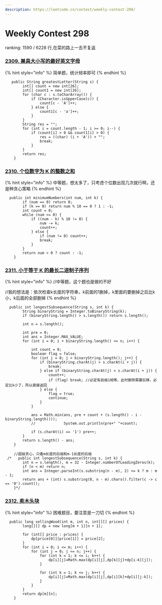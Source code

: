 ```yaml
---
description: https://leetcode.cn/contest/weekly-contest-298/
---
```


# Weekly Contest 298

ranking: 1590 / 6228 行,在菜的路上一去不复返



### [**2309. 兼具大小写的最好英文字母**](https://leetcode.cn/problems/greatest-english-letter-in-upper-and-lower-case/)

{% hint style="info" %}
简单题，统计频率即可
{% endhint %}

```
   public String greatestLetter(String s) {
        int[] count = new int[26];
        int[] count1 = new int[26];
        for (char c : s.toCharArray()) {
            if (Character.isUpperCase(c)) {
                count[c - 'A']++;
            } else {
                count1[c - 'a']++;
            }
        }
        String res = "";
        for (int i = count.length - 1; i >= 0; i--) {
            if (count[i] > 0 && count1[i] > 0) {
                res = ((char) (i + 'A')) + "";
                break;
            }
        }
        return res;
    }
```



### [**2310. 个位数字为 K 的整数之和**](https://leetcode.cn/problems/sum-of-numbers-with-units-digit-k/)

{% hint style="info" %}
中等题，想太多了，只考虑个位数出现几次就行啊，还是种贪心策略
{% endhint %}

```
  public int minimumNumbers(int num, int k) {
        if (num == 0) return 0;
        if (k == 0) return num % 10 == 0 ? 1 : -1;
        int count = 0;
        while (num >= 0) {
            if ((num - k) % 10 != 0) {
                num -= k;
                count++;
            } else {
                if (num != 0) count++;
                break;
            }
        }
        return num > 0 ? count : -1;
    }
```



### [**2311. 小于等于 K 的最长二进制子序列**](https://leetcode.cn/problems/longest-binary-subsequence-less-than-or-equal-to-k/)

{% hint style="info" %}
//中等题，这个题也是做的不好

&#x20;//我的想法是：依次检查k长度的字符串，k前面的1删掉，k里面的要删掉之后比k小，k后面的全部删掉
{% endhint %}

```
  public int longestSubsequence(String s, int k) {
        String binaryString = Integer.toBinaryString(k);
        if (binaryString.length() > s.length()) return s.length();

        int n = s.length();

        int pre = 0;
        int ans = Integer.MAX_VALUE;
        for (int i = 0; i + binaryString.length() <= n; i++) {

            int count = 0;
            boolean flag = false;
            for (int j = 0; j < binaryString.length(); j++) {
                if (binaryString.charAt(j) > s.charAt(i + j)) {
                    break;
                } else if (binaryString.charAt(j) < s.charAt(i + j)) {
                    count++;
                    if (flag) break; //必定有前缀1相等，此时删除需要后移，必定比k小了，所以直接返回
                } else {
                    flag = true;
                    continue;
                }
            }

            ans = Math.min(ans, pre + count + (s.length() - i - binaryString.length()));
            //             System.out.println(pre+" "+count);

            if (s.charAt(i) == '1') pre++;
        }
        return s.length() - ans;
    }
```

```
    //超级贪心，只看m长度的后缀和m-1长度的后缀
 /*   public int longestSubsequence(String s, int k) {
        int n = s.length(), m = 32 - Integer.numberOfLeadingZeros(k);
        if (n < m) return n;
        int ans = Integer.parseInt(s.substring(n - m), 2) <= k ? m : m - 1;
        return ans + (int) s.substring(0, n - m).chars().filter(c -> c == '0').count();
    }*/
```

### [**2312. 卖木头块**](https://leetcode.cn/problems/selling-pieces-of-wood/)

{% hint style="info" %}
困难题目，要注意是一刀切
{% endhint %}

```
  public long sellingWood(int m, int n, int[][] prices) {
        long[][] dp = new long[m + 1][n + 1];

        for (int[] price : prices) {
            dp[price[0]][price[1]] = price[2];
        }
        for (int i = 0; i <= m; i++) {
            for (int j = 0; j <= n; j++) {
                for (int k = 1; k <= i; k++) {
                    dp[i][j]=Math.max(dp[i][j],dp[k][j]+dp[i-k][j]);
                }

                for (int k = 1; k <= j; k++) {
                    dp[i][j]=Math.max(dp[i][j],dp[i][k]+dp[i][j-k]);
                }
            }
        }
        return dp[m][n];
    }
```

